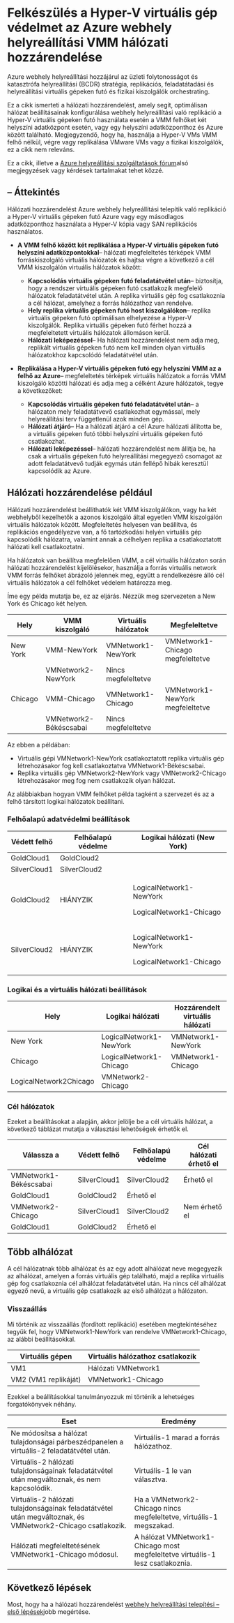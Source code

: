 <properties
    pageTitle="Felkészülés a hálózati hozzárendelést a Hyper-V virtuális gép védelme az Azure webhely helyreállítás VMM |} Microsoft Azure"
    description="Állítsa be a Hyper-V virtuális gép replikáció egy helyszíni adatközponthoz az Azure, illetve egy másodlagos webhelyen hálózati hozzárendelést."
    services="site-recovery"
    documentationCenter=""
    authors="rayne-wiselman"
    manager="jwhit"
    editor=""/>

<tags
    ms.service="site-recovery"
    ms.devlang="na"
    ms.topic="article"
    ms.tgt_pltfrm="na"
    ms.workload="storage-backup-recovery"
    ms.date="10/05/2016"
    ms.author="raynew"/>


# <a name="prepare-network-mapping-for-hyper-v-virtual-machine-protection-with-vmm-in-azure-site-recovery"></a>Felkészülés a Hyper-V virtuális gép védelmet az Azure webhely helyreállítási VMM hálózati hozzárendelése

Azure webhely helyreállítási hozzájárul az üzleti folytonosságot és katasztrófa helyreállítási (BCDR) stratégia, replikációs, feladatátadási és helyreállítási virtuális gépeken futó és fizikai kiszolgálók orchestrating.

Ez a cikk ismerteti a hálózati hozzárendelést, amely segít, optimálisan hálózat beállításainak konfigurálása webhely helyreállítási való replikáció a Hyper-V virtuális gépeken futó használata esetén a VMM felhőket két helyszíni adatközpont esetén, vagy egy helyszíni adatközponthoz és Azure között található. Megjegyzendő, hogy ha, használja a Hyper-V VMs VMM felhő nélkül, végre vagy replikálása VMware VMs vagy a fizikai kiszolgálók, ez a cikk nem releváns.

Ez a cikk, illetve a [Azure helyreállítási szolgáltatások fórum](https://social.msdn.microsoft.com/forums/azure/home?forum=hypervrecovmgr)alsó megjegyzések vagy kérdések tartalmakat tehet közzé.


## <a name="overview"></a>– Áttekintés

Hálózati hozzárendelést Azure webhely helyreállítási telepítik való replikáció a Hyper-V virtuális gépeken futó Azure vagy egy másodlagos adatközponthoz használata a Hyper-V kópia vagy SAN replikációs használatos.

- **A VMM felhő között két replikálása a Hyper-V virtuális gépeken futó helyszíni adatközpontokkal**– hálózati megfeleltetés térképek VMM forráskiszolgáló virtuális hálózatok és hajtsa végre a következő a cél VMM kiszolgálón virtuális hálózatok között:

    - **Kapcsolódás virtuális gépeken futó feladatátvétel után**– biztosítja, hogy a rendszer virtuális gépeken futó csatlakozik megfelelő hálózatok feladatátvétel után. A replika virtuális gép fog csatlakoznia a cél hálózat, amelyhez a forrás hálózathoz van rendelve.
    - **Hely replika virtuális gépeken futó host kiszolgálókon**– replika virtuális gépeken futó optimálisan elhelyezése a Hyper-V kiszolgálók. Replika virtuális gépeken futó férhet hozzá a megfeleltetett virtuális hálózatok állomáson kerül.
    - **Hálózati leképezéssel**– Ha hálózati hozzárendelést nem adja meg, replikált virtuális gépeken futó nem kell minden olyan virtuális hálózatokhoz kapcsolódó feladatátvétel után.

- **Replikálása a Hyper-V virtuális gépeken futó egy helyszíni VMM az a felhő az Azure**– megfeleltetés térképek virtuális hálózatok a forrás VMM kiszolgáló közötti hálózati és adja meg a célként Azure hálózatok, tegye a következőket:
    - **Kapcsolódás virtuális gépeken futó feladatátvétel után**– a hálózaton mely feladatátvevő csatlakozhat egymással, mely helyreállítási terv függetlenül azok minden gép.
    - **Hálózati átjáró**– Ha a hálózati átjáró a cél Azure hálózati állította be, a virtuális gépeken futó többi helyszíni virtuális gépeken futó csatlakozhat.
    - **Hálózati leképezéssel**– hálózati hozzárendelést nem állítja be, ha csak a virtuális gépeken futó helyreállítási megegyező csomagot az adott feladatátvevő tudják egymás után fellépő hibák keresztül kapcsolódik az Azure.


## <a name="network-mapping-example"></a>Hálózati hozzárendelése például

Hálózati hozzárendelést beállíthatók két VMM kiszolgálókon, vagy ha két webhelyből kezelhetők a azonos kiszolgáló által egyetlen VMM kiszolgálón virtuális hálózatok között. Megfeleltetés helyesen van beállítva, és replikációs engedélyezve van, a fő tartózkodási helyén virtuális gép kapcsolódik hálózatra, valamint annak a célhelyen replika a csatlakoztatott hálózati kell csatlakoztatni.

Ha hálózatok van beállítva megfelelően VMM, a cél virtuális hálózaton során hálózati hozzárendelést kijelölésekor, használja a forrás virtuális network VMM forrás felhőket ábrázoló jelennek meg, együtt a rendelkezésre álló cél virtuális hálózatok a cél felhőket védelem határozza meg.

Íme egy példa mutatja be, ez az eljárás. Nézzük meg szervezeten a New York és Chicago két helyen.

**Hely** | **VMM kiszolgáló** | **Virtuális hálózatok** | **Megfeleltetve**
---|---|---|---
New York | VMM-NewYork| VMNetwork1-NewYork | VMNetwork1-Chicago megfeleltetve
 |  | VMNetwork2-NewYork | Nincs megfeleltetve
Chicago | VMM-Chicago| VMNetwork1-Chicago | VMNetwork1-NewYork megfeleltetve
 | | VMNetwork2-Békéscsabai | Nincs megfeleltetve

Az ebben a példában:

- Virtuális gépi VMNetwork1-NewYork csatlakoztatott replika virtuális gép létrehozásakor fog kell csatlakoztatva VMNetwork1-Békéscsabai.
- Replika virtuális gép VMNetwork2-NewYork vagy VMNetwork2-Chicago létrehozásakor meg fog nem csatlakozik olyan hálózat.

Az alábbiakban hogyan VMM felhőket példa tagként a szervezet és az a felhő társított logikai hálózatok beállítani.

### <a name="cloud-protection-settings"></a>Felhőalapú adatvédelmi beállítások

**Védett felhő** | **Felhőalapú védelme** | **Logikai hálózati (New York)**  
---|---|---
GoldCloud1 | GoldCloud2 |
SilverCloud1| SilverCloud2 |
GoldCloud2 | <p>HIÁNYZIK</p><p></p> | <p>LogicalNetwork1-NewYork</p><p>LogicalNetwork1-Chicago</p>
SilverCloud2 | <p>HIÁNYZIK</p><p></p> | <p>LogicalNetwork1-NewYork</p><p>LogicalNetwork1-Chicago</p>

### <a name="logical-and-vm-network-settings"></a>Logikai és a virtuális hálózati beállítások

**Hely** | **Logikai hálózati** | **Hozzárendelt virtuális hálózati**
---|---|---
New York | LogicalNetwork1-NewYork | VMNetwork1-NewYork
Chicago | LogicalNetwork1-Chicago | VMNetwork1-Chicago
 | LogicalNetwork2Chicago | VMNetwork2-Chicago

### <a name="target-networks"></a>Cél hálózatok

Ezeket a beállításokat a alapján, akkor jelölje be a cél virtuális hálózat, a következő táblázat mutatja a választási lehetőségek érhetők el.

**Válassza a** | **Védett felhő** | **Felhőalapú védelme** | **Cél hálózati érhető el**
---|---|---|---
VMNetwork1-Békéscsabai | SilverCloud1 | SilverCloud2 | Érhető el
 | GoldCloud1 | GoldCloud2 | Érhető el
VMNetwork2-Chicago | SilverCloud1 | SilverCloud2 | Nem érhető el
 | GoldCloud1 | GoldCloud2 | Érhető el



## <a name="multiple-subnets"></a>Több alhálózat

A cél hálózatnak több alhálózat és az egy adott alhálózat neve megegyezik az alhálózat, amelyen a forrás virtuális gép található, majd a replika virtuális gép fog csatlakoznia cél alhálózat feladatátvétel után. Ha nincs cél alhálózat egyező nevű, a virtuális gép csatlakozik az első alhálózat a hálózaton.


### <a name="failback"></a>Visszaállás

Mi történik az visszaállás (fordított replikáció) esetében megtekintéséhez tegyük fel, hogy VMNetwork1-NewYork van rendelve VMNetwork1-Chicago, az alábbi beállításokkal.


**Virtuális gépen** | **Virtuális hálózathoz csatlakozik**
---|---
VM1 | Hálózati VMNetwork1
VM2 (VM1 replikáját) | VMNetwork1-Chicago

Ezekkel a beállításokkal tanulmányozzuk mi történik a lehetséges forgatókönyvek néhány.

**Eset** | **Eredmény**
---|---
Ne módosítsa a hálózat tulajdonságai párbeszédpanelen a virtuális-2 feladatátvétel után. | Virtuális-1 marad a forrás hálózathoz.
Virtuális-2 hálózati tulajdonságainak feladatátvétel után megváltoznak, és nem kapcsolódik. | Virtuális-1 le van választva.
Virtuális-2 hálózati tulajdonságainak feladatátvétel után megváltoznak, és VMNetwork2-Chicago csatlakozik. | Ha a VMNetwork2-Chicago nincs megfeleltetve, virtuális-1 megszakad.
Hálózati megfeleltetésének VMNetwork1-Chicago módosul. | A hálózat VMNetwork1-Chicago most megfeleltetve virtuális-1 lesz csatlakoznia.


## <a name="next-steps"></a>Következő lépések

Most, hogy ha a hálózati hozzárendelést [webhely helyreállítási telepítési – első lépések](site-recovery-best-practices.md)jobb megértése.
